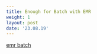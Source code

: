 ```yaml
---
title: Enough for Batch with EMR
weight: 1
layout: post
date: '23.08.19'
---
```


[emr batch](https://farukonder.github.io/thats-enough-cloud-for-today--emr/pages/batch/)
